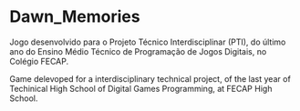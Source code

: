 # Dawn_Memories
Jogo desenvolvido para o Projeto Técnico Interdisciplinar (PTI), do último ano do Ensino Médio Técnico de Programação de Jogos Digitais, no Colégio FECAP.

Game delevoped for a interdisciplinary technical project, of the last year of Techinical High School of Digital Games Programming, at FECAP High School.
